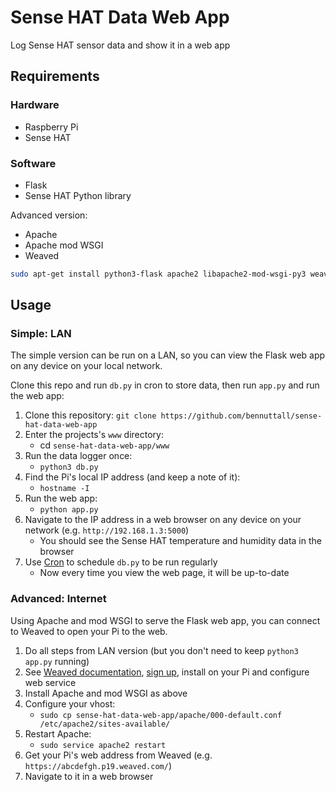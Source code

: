 # Sense HAT Data Web App

Log Sense HAT sensor data and show it in a web app

## Requirements

### Hardware

- Raspberry Pi
- Sense HAT

### Software

- Flask
- Sense HAT Python library

Advanced version:

- Apache
- Apache mod WSGI
- Weaved

```bash
sudo apt-get install python3-flask apache2 libapache2-mod-wsgi-py3 weavedconnectd -y
```

## Usage

### Simple: LAN

The simple version can be run on a LAN, so you can view the Flask web app on any device on your local network.

Clone this repo and run `db.py` in cron to store data, then run `app.py` and run the web app:

1. Clone this repository:
    `git clone https://github.com/bennuttall/sense-hat-data-web-app`
1. Enter the projects's `www` directory:
    - cd `sense-hat-data-web-app/www`
1. Run the data logger once:
    - `python3 db.py`
1. Find the Pi's local IP address (and keep a note of it):
    - `hostname -I`
1. Run the web app:
    - `python app.py`
1. Navigate to the IP address in a web browser on any device on your network (e.g. `http://192.168.1.3:5000`)
    - You should see the Sense HAT temperature and humidity data in the browser
1. Use [Cron](https://www.raspberrypi.org/documentation/linux/usage/cron.md) to schedule `db.py` to be run regularly
    - Now every time you view the web page, it will be up-to-date

### Advanced: Internet

Using Apache and mod WSGI to serve the Flask web app, you can connect to Weaved to open your Pi to the web.

1. Do all steps from LAN version (but you don't need to keep `python3 app.py` running)
1. See [Weaved documentation](https://www.raspberrypi.org/documentation/remote-access/access-over-Internet/internetaccess.md), [sign up](http://www.weaved.com/), install on your Pi and configure web service
1. Install Apache and mod WSGI as above
1. Configure your vhost:
    - `sudo cp sense-hat-data-web-app/apache/000-default.conf /etc/apache2/sites-available/`
1. Restart Apache:
    - `sudo service apache2 restart`
1. Get your Pi's web address from Weaved (e.g. `https://abcdefgh.p19.weaved.com/`)
1. Navigate to it in a web browser
